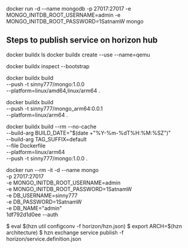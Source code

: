 
docker run -d --name mongodb -p 27017:27017 -e MONGO_INITDB_ROOT_USERNAME=admin -e MONGO_INITDB_ROOT_PASSWORD=1SatnamW mongo

## Steps to publish service on horizon hub

docker buildx ls
docker buildx create --use --name=qemu
<!-- docker buildx create --name remote --append ssh://ubuntu@192.168.1.6 -->
docker buildx inspect --bootstrap

<!-- docker buildx build --platform linux/amd64,linux/arm64,linux/arm/v7 -t ${DOCKER_IMAGE_BASE}_$ARCH:$SERVICE_VERSION --push . -->
<!-- docker buildx build --platform linux/amd64,linux/arm64 -t ${DOCKER_IMAGE_BASE}_$ARCH:$SERVICE_VERSION --push . -->


docker buildx build \
  --push -t sinny777/mongo:1.0.0 \
  --platform=linux/amd64,linux/arm64 .

docker buildx build \
  --push -t sinny777/mongo_arm64:0.0.1 \
  --platform=linux/arm64 .

docker buildx build --rm --no-cache \
    --build-arg BUILD_DATE="$(date +"%Y-%m-%dT%H:%M:%SZ")" \
    --build-arg TAG_SUFFIX=default \
    --file Dockerfile \
    --platform=linux/arm64 \
    --push -t sinny777/mongo:1.0.0 .

docker run --rm -it -d --name mongo \
-p 27017:27017 \
-e MONGO_INITDB_ROOT_USERNAME=admin \
-e MONGO_INITDB_ROOT_PASSWORD=1SatnamW \
-e DB_USERNAME=sinny777 \
-e DB_PASSWORD=1SatnamW \
-e DB_NAME="admin" \
1df792d1d0ee --auth

$ eval $(hzn util configconv -f horizon/hzn.json)
$ export ARCH=$(hzn architecture)
$ hzn exchange service publish -f horizon/service.definition.json
